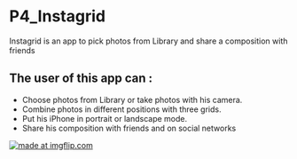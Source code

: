 # P4_Instagrid
Instagrid is an app to pick photos from Library and share a composition with friends

## The user of this app can :
- Choose photos from Library or take photos with his camera.
- Combine photos in different positions with three grids.
- Put his iPhone in portrait or landscape mode.
- Share his composition with friends and on social networks

<a href="https://imgflip.com/gif/39k5cf"><img src="https://i.imgflip.com/39k5cf.gif" title="made at imgflip.com"/></a>
